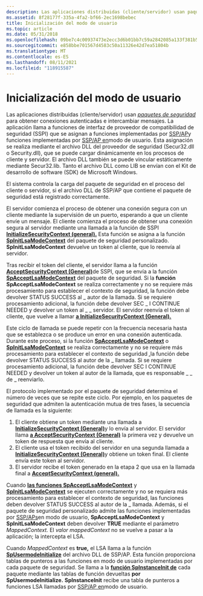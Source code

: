 ```yaml
---
description: Las aplicaciones distribuidas (cliente/servidor) usan paquetes de seguridad para obtener conexiones autenticadas e intercambiar mensajes.
ms.assetid: 8f28177f-335a-4fa2-bf66-2ec1698bebec
title: Inicialización del modo de usuario
ms.topic: article
ms.date: 05/31/2018
ms.openlocfilehash: 09be7c4c00937473e2ecc3d6b01bb7c59a2842085a133f381b5a8a10bd9b215f
ms.sourcegitcommit: e858bbe701567d4583c50a11326e42d7ea51804b
ms.translationtype: MT
ms.contentlocale: es-ES
ms.lasthandoff: 08/11/2021
ms.locfileid: "118915587"
---
```

# <a name="user-mode-initialization"></a>Inicialización del modo de usuario

Las aplicaciones distribuidas (cliente/servidor) usan [*paquetes de seguridad*](../secgloss/s-gly.md) para obtener conexiones autenticadas e intercambiar mensajes. La aplicación llama a funciones de interfaz de proveedor de compatibilidad de seguridad (SSPI) que se asignan a funciones implementadas por [SSP/AP](authentication-functions.md)y funciones implementadas por [SSP/AP en](authentication-functions.md)modo de usuario. Esta asignación se realiza mediante el archivo DLL del proveedor de seguridad (Secur32.dll o Security.dll), que se puede cargar dinámicamente en los procesos de cliente y servidor. El archivo DLL también se puede vincular estáticamente mediante Secur32.lib. Tanto el archivo DLL como LIB se envían con el Kit de desarrollo de software (SDK) de Microsoft Windows.

El sistema controla la carga del paquete de seguridad en el proceso del cliente o servidor, si el archivo DLL de SSP/AP que contiene el paquete de seguridad está registrado correctamente.

El servidor comienza el proceso de obtener una conexión segura con un cliente mediante la supervisión de un puerto, esperando a que un cliente envíe un mensaje. El cliente comienza el proceso de obtener una conexión segura al servidor mediante una llamada a la función de SSPI [**InitializeSecurityContext (general).**](/windows/win32/api/sspi/nf-sspi-initializesecuritycontexta) Esta función se asigna a la función [**SpInitLsaModeContext**](/windows/desktop/api/Ntsecpkg/nc-ntsecpkg-spinitlsamodecontextfn) del paquete de seguridad personalizado. **SpInitLsaModeContext** devuelve un token al cliente, que lo reenvía al servidor.

Tras recibir el token del cliente, el servidor llama a la función [**AcceptSecurityContext (General)**](/windows/win32/api/sspi/nf-sspi-acceptsecuritycontext)de SSPI, que se envía a la función [**SpAcceptLsaModeContext**](/windows/desktop/api/Ntsecpkg/nc-ntsecpkg-spacceptlsamodecontextfn) del paquete de seguridad. Si la **función SpAcceptLsaModeContext** se realiza correctamente y no se requiere más procesamiento para establecer el contexto de seguridad, la función debe devolver STATUS SUCCESS al \_ autor de la llamada. Si se requiere procesamiento adicional, la función debe devolver SEC \_ I CONTINUE NEEDED y devolver un token al \_ \_ servidor. El servidor reenvía el token al cliente, que vuelve a llamar [**a InitializeSecurityContext (General).**](/windows/win32/api/sspi/nf-sspi-initializesecuritycontexta)

Este ciclo de llamada se puede repetir con la frecuencia necesaria hasta que se establezca o se produce un error en una conexión autenticada. Durante este proceso, si la función [**SpAcceptLsaModeContext**](/windows/desktop/api/Ntsecpkg/nc-ntsecpkg-spacceptlsamodecontextfn) o [**SpInitLsaModeContext**](/windows/desktop/api/Ntsecpkg/nc-ntsecpkg-spinitlsamodecontextfn) se realiza correctamente y no se requiere más procesamiento para establecer el contexto de seguridad [*,*](../secgloss/s-gly.md)la función debe devolver STATUS SUCCESS al autor de la \_ llamada. Si se requiere procesamiento adicional, la función debe devolver SEC I CONTINUE NEEDED y devolver un token al autor de la llamada, que es responsable \_ \_ de \_ reenviarlo.

El protocolo implementado por el paquete de seguridad determina el número de veces que se repite este ciclo. Por ejemplo, en los paquetes de seguridad que admiten la autenticación mutua de tres fases, la secuencia de llamada es la siguiente:

1.  El cliente obtiene un token mediante una llamada a [**InitializeSecurityContext (General)**](/windows/win32/api/sspi/nf-sspi-initializesecuritycontexta)y lo envía al servidor. El servidor llama [**a AcceptSecurityContext (General)**](/windows/win32/api/sspi/nf-sspi-acceptsecuritycontext) la primera vez y devuelve un token de respuesta que envía al cliente.
2.  El cliente usa el token recibido del servidor en una segunda llamada a [**InitializeSecurityContext (General)**](/windows/win32/api/sspi/nf-sspi-initializesecuritycontexta)y obtiene un token final. El cliente envía este token al servidor.
3.  El servidor recibe el token generado en la etapa 2 que usa en la llamada final a [**AcceptSecurityContext (general).**](/windows/win32/api/sspi/nf-sspi-acceptsecuritycontext)

Cuando [**las funciones SpAcceptLsaModeContext**](/windows/desktop/api/Ntsecpkg/nc-ntsecpkg-spacceptlsamodecontextfn) y [**SpInitLsaModeContext**](/windows/desktop/api/Ntsecpkg/nc-ntsecpkg-spinitlsamodecontextfn) se ejecuten correctamente y no se requiera más procesamiento para establecer el contexto de seguridad, las funciones deben devolver STATUS SUCCESS al autor de la \_ llamada. Además, si el paquete de seguridad personalizado admite las funciones implementadas por [SSP/APs](authentication-functions.md)en modo de usuario, **SpAcceptLsaModeContext** y **SpInitLsaModeContext** deben devolver **TRUE** mediante el parámetro *MappedContext.* El *valor mappedContext* no se vuelve a pasar a la aplicación; la intercepta el LSA.

Cuando *MappedContext* es **true,** el LSA llama a la función [**SpUsermodeInitialize**](/windows/desktop/api/Ntsecpkg/nc-ntsecpkg-spusermodeinitializefn) del archivo DLL de SSP/AP. Esta función proporciona tablas de punteros a las funciones en modo de usuario implementadas por cada paquete de seguridad. Se llama a la [**función SpInstanceInit de**](/windows/desktop/api/Ntsecpkg/nc-ntsecpkg-spinstanceinitfn) cada paquete mediante las tablas de función devueltas **por SpUsermodeInitialize.** **SpInstanceInit** recibe una tabla de punteros a funciones LSA llamadas por [SSP/AP en](authentication-functions.md)modo de usuario.

 

 
